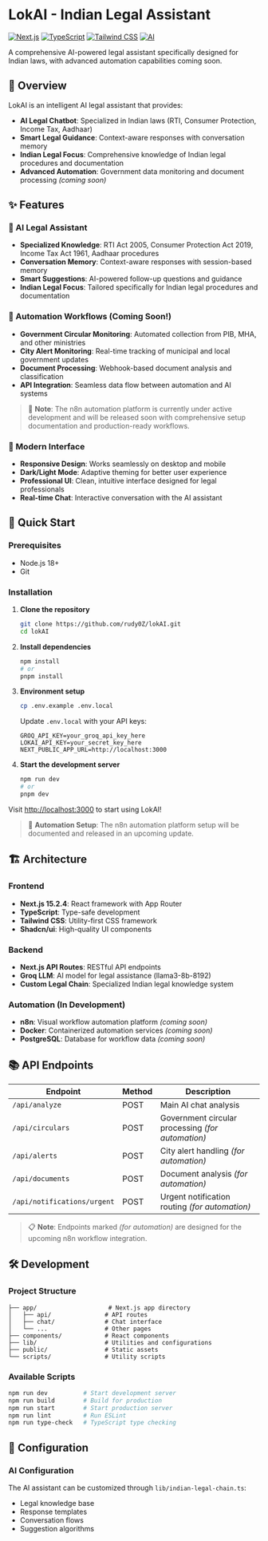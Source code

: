 # LokAI - Indian Legal Assistant

[![Next.js](https://img.shields.io/badge/Next.js-15.2.4-000000?style=flat&logo=next.js&logoColor=white)](https://nextjs.org/)
[![TypeScript](https://img.shields.io/badge/TypeScript-5.0-blue?style=flat&logo=typescript&logoColor=white)](https://www.typescriptlang.org/)
[![Tailwind CSS](https://img.shields.io/badge/Tailwind_CSS-3.0-38B2AC?style=flat&logo=tailwind-css&logoColor=white)](https://tailwindcss.com/)
[![AI](https://img.shields.io/badge/AI-Groq_LLM-FF6B6B?style=flat&logo=artificial-intelligence&logoColor=white)](https://groq.com/)

A comprehensive AI-powered legal assistant specifically designed for Indian laws, with advanced automation capabilities coming soon.

## 🎯 Overview

LokAI is an intelligent AI legal assistant that provides:
- **AI Legal Chatbot**: Specialized in Indian laws (RTI, Consumer Protection, Income Tax, Aadhaar)
- **Smart Legal Guidance**: Context-aware responses with conversation memory
- **Indian Legal Focus**: Comprehensive knowledge of Indian legal procedures and documentation
- **Advanced Automation**: Government data monitoring and document processing *(coming soon)*

## ✨ Features

### 🤖 AI Legal Assistant
- **Specialized Knowledge**: RTI Act 2005, Consumer Protection Act 2019, Income Tax Act 1961, Aadhaar procedures
- **Conversation Memory**: Context-aware responses with session-based memory
- **Smart Suggestions**: AI-powered follow-up questions and guidance
- **Indian Legal Focus**: Tailored specifically for Indian legal procedures and documentation

### 🔄 Automation Workflows (Coming Soon!)
- **Government Circular Monitoring**: Automated collection from PIB, MHA, and other ministries
- **City Alert Monitoring**: Real-time tracking of municipal and local government updates  
- **Document Processing**: Webhook-based document analysis and classification
- **API Integration**: Seamless data flow between automation and AI systems

> 🚧 **Note**: The n8n automation platform is currently under active development and will be released soon with comprehensive setup documentation and production-ready workflows.

### 🎨 Modern Interface
- **Responsive Design**: Works seamlessly on desktop and mobile
- **Dark/Light Mode**: Adaptive theming for better user experience
- **Professional UI**: Clean, intuitive interface designed for legal professionals
- **Real-time Chat**: Interactive conversation with the AI assistant

## 🚀 Quick Start

### Prerequisites
- Node.js 18+ 
- Git

### Installation

1. **Clone the repository**
   ```bash
   git clone https://github.com/rudy0Z/lokAI.git
   cd lokAI
   ```

2. **Install dependencies**
   ```bash
   npm install
   # or
   pnpm install
   ```

3. **Environment setup**
   ```bash
   cp .env.example .env.local
   ```
   
   Update `.env.local` with your API keys:
   ```env
   GROQ_API_KEY=your_groq_api_key_here
   LOKAI_API_KEY=your_secret_key_here
   NEXT_PUBLIC_APP_URL=http://localhost:3000
   ```

4. **Start the development server**
   ```bash
   npm run dev
   # or
   pnpm dev
   ```

Visit [http://localhost:3000](http://localhost:3000) to start using LokAI!

> 🔄 **Automation Setup**: The n8n automation platform setup will be documented and released in an upcoming update.

## 🏗️ Architecture

### Frontend
- **Next.js 15.2.4**: React framework with App Router
- **TypeScript**: Type-safe development
- **Tailwind CSS**: Utility-first CSS framework
- **Shadcn/ui**: High-quality UI components

### Backend
- **Next.js API Routes**: RESTful API endpoints
- **Groq LLM**: AI model for legal assistance (llama3-8b-8192)
- **Custom Legal Chain**: Specialized Indian legal knowledge system

### Automation (In Development)
- **n8n**: Visual workflow automation platform *(coming soon)*
- **Docker**: Containerized automation services *(coming soon)*
- **PostgreSQL**: Database for workflow data *(coming soon)*

## 📚 API Endpoints

| Endpoint | Method | Description |
|----------|--------|-------------|
| `/api/analyze` | POST | Main AI chat analysis |
| `/api/circulars` | POST | Government circular processing *(for automation)* |
| `/api/alerts` | POST | City alert handling *(for automation)* |
| `/api/documents` | POST | Document analysis *(for automation)* |
| `/api/notifications/urgent` | POST | Urgent notification routing *(for automation)* |

> 📋 **Note**: Endpoints marked *(for automation)* are designed for the upcoming n8n workflow integration.

## 🛠️ Development

### Project Structure
```
├── app/                    # Next.js app directory
│   ├── api/               # API routes
│   ├── chat/              # Chat interface
│   └── ...                # Other pages
├── components/            # React components
├── lib/                   # Utilities and configurations
├── public/                # Static assets
└── scripts/               # Utility scripts
```

### Available Scripts
```bash
npm run dev          # Start development server
npm run build        # Build for production
npm run start        # Start production server
npm run lint         # Run ESLint
npm run type-check   # TypeScript type checking
```

## 🔧 Configuration

### AI Configuration
The AI assistant can be customized through `lib/indian-legal-chain.ts`:
- Legal knowledge base
- Response templates
- Conversation flows
- Suggestion algorithms
